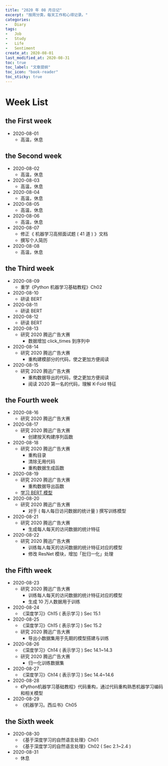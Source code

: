 ```yaml
---
title: "2020 年 08 月日记"
excerpt: "按周分类，每天工作和心得记录。"
categories:
-   Diary
tags:
-   Job
-   Study
-   Life
-   Sentiment
create_at: 2020-08-01
last_modified_at: 2020-08-31
toc: true
toc_label: "文章提纲"
toc_icon: "book-reader"
toc_sticky: true
---
```


# Week List

## the First week

-   2020-08-01
    -   高温，休息

## the Second week

-   2020-08-02
    -   高温，休息
-   2020-08-03
    -   高温，休息
-   2020-08-04
    -   高温，休息
-   2020-08-05
    -   高温，休息
-   2020-08-06
    -   高温，休息
-   2020-08-07
    -   修正《 机器学习高频面试题 ( 41 道 ) 》文档
    -   撰写个人简历
-   2020-08-08
    -   高温，休息

## the Third week

-   2020-08-09
    -   重学《Python 机器学习基础教程》Ch02
-   2020-08-10
    -   研读 BERT
-   2020-08-11
    -   研读 BERT
-   2020-08-12
    -   研读 BERT
-   2020-08-13
    -   研究 2020 腾迅广告大赛
        -   数据增加 click_times 到序列中
-   2020-08-14
    -   研究 2020 腾迅广告大赛
        -   重构建模部分的代码，使之更加方便阅读
-   2020-08-15
    -   研究 2020 腾迅广告大赛
        -   重构数据导出的代码，使之更加方便阅读
        -   阅读 2020 第一名的代码，理解 K-Fold 特征

## the Fourth week

-   2020-08-16
    -   研究 2020 腾迅广告大赛
-   2020-08-17
    -   研究 2020 腾迅广告大赛
        -   创建按天构建序列函数
-   2020-08-18
    -   研究 2020 腾迅广告大赛
        -   重构目录
        -   清除无用代码
        -   重构数据生成函数
-   2020-08-19
    -   研究 2020 腾迅广告大赛
        -   重构数据导出函数
    -   [学习 BERT 模型](https://www.bilibili.com/video/BV1Uz411v7Lq?t=529)
-   2020-08-20
    -   研究 2020 腾迅广告大赛
        -   对于 ( 每人每日访问数据的统计量 ) 撰写训练模型
-   2020-08-21
    -   研究 2020 腾迅广告大赛
        -   生成每人每天的访问数据的统计特征
-   2020-08-22
    -   研究 2020 腾迅广告大赛
        -   训练每人每天的访问数据的统计特征对应的模型
        -   修改 ResNet 模块，增加「批归一化」处理

## the Fifth week

-   2020-08-23
    -   研究 2020 腾迅广告大赛
        -   训练每人每天的访问数据的统计特征对应的模型
        -   生成 10 万人数据用于训练
-   2020-08-24
    -   《深度学习》Ch15 ( 表示学习 ) Sec 15.1
-   2020-08-25
    -   《深度学习》Ch15 ( 表示学习 ) Sec 15.2
    -   研究 2020 腾迅广告大赛
        -   导出小数据集用于先期的模型搭建与训练
-   2020-08-26
    -   《深度学习》Ch14 ( 表示学习 ) Sec 14.1~14.3
    -   研究 2020 腾迅广告大赛
        -   归一化训练数据集
-   2020-08-27
    -   《深度学习》Ch14 ( 表示学习 ) Sec 14.4~14.6
-   2020-08-28
    -   《Python机器学习基础教程》代码重构，通过代码重构熟悉机器学习编码和相关模型
-   2020-08-29
    -   《机器学习。西瓜书》Ch05

## the Sixth week

-   2020-08-30
    -   《基于深度学习的自然语言处理》Ch01
    -   《基于深度学习的自然语言处理》Ch02 ( Sec 2.1~2.4 )
-   2020-08-31
    -   休息